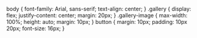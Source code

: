 body {
    font-family: Arial, sans-serif;
    text-align: center;
}
.gallery {
    display: flex;
    justify-content: center;
    margin: 20px;
}
.gallery-image {
    max-width: 100%;
    height: auto;
    margin: 10px;
}
button {
    margin: 10px;
    padding: 10px 20px;
    font-size: 16px;
}
